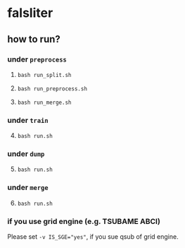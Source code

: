 # falsliter

## how to run?

### under `preprocess`

1. `bash run_split.sh`

2. `bash run_preprocess.sh`

3. `bash run_merge.sh`

### under `train`

4. `bash run.sh`

### under `dump`

5. `bash run.sh`

### under `merge`

6. `bash run.sh`

### if you use grid engine (e.g. TSUBAME ABCI)

Please set `-v IS_SGE="yes"`, if you sue qsub of grid engine.

